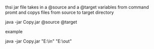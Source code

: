 thsi jar file takes in a @source and a @target variables from command promt and copys files from source to target directory 

java -jar Copy.jar @source @target

example

java -jar Copy.jar "E:\in" "E:\out"
